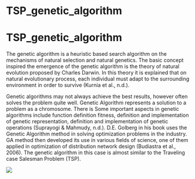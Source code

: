 # TSP_genetic_algorithm
# TSP_genetic_algorithm
The genetic algorithm is a heuristic based search algorithm
on the mechanisms of natural selection and natural genetics. The basic concept
 inspired the emergence of the genetic algorithm is the theory of natural evolution
proposed by Charles Darwin. In this theory it is explained that on
natural evolutionary process, each individual must adapt to
the surrounding environment in order to survive (Kurnia et al., n.d.).

Genetic algorithms may not always achieve the best results, however
often solves the problem quite well. Genetic Algorithm
represents a solution to a problem as a chromosome. There is
Some important aspects in genetic algorithms include function definition
fitness, definition and implementation of genetic representation, definition and
implementation of genetic operations (Suprayogi & Mahmudy, n.d.).
D.E. Golberg in his book uses the Genetic Algorithm method
in solving optimization problems in the industry. GA method then
developed its use in various fields of science, one of them
applied in optimization of distribution network design (Budiastra et al., 2006).
The genetic algorithm in this case is almost similar to the Traveling case
Salesman Problem (TSP).

![](images/image.png) 

